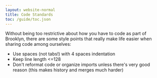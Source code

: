 ```yaml
---
layout: website-normal
title: Code Standards
toc: /guide/toc.json
---
```


Without being too restrictive about how you have to code as part of Brooklyn,
there are some style points that really make life easier when sharing code
among ourselves:

* Use spaces (not tabs!) with 4 spaces indentation
* Keep line length <=128
* Don't reformat code or organize imports unless there's very good
  reason (this makes history and merges much harder)

